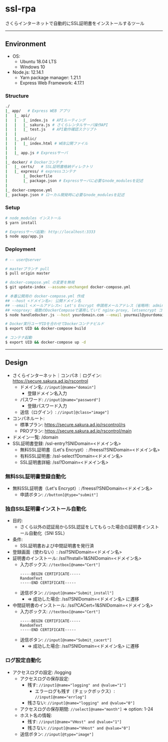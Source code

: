# ssl-rpa

さくらインターネットで自動的にSSL証明書をインストールするツール

***

## Environment

- OS:
    - Ubuntu 18.04 LTS
    - Windows 10
- Node.js: 12.14.1
    - Yarn package manager: 1.21.1
    - Express Web Framework: 4.17.1

### Structure
```bash
./
|_ app/   # Express WEB アプリ
|   |_ api/
|   |   |_ index.js  # APIルーティング
|   |   |_ sakura.js # さくらレンタルサーバ操作API
|   |   |_ test.js   # API動作確認スクリプト
|   |
|   |_ public/
|   |   |_ index.html # WEB公開ファイル
|   |
|   |_ app.js # Expressサーバ
|
|_ docker/ # Dockerコンテナ
|   |_ certs/   # SSL証明書格納ディレクトリ
|   |_ express/ # expressコンテナ
|       |_ Dockerfile
|       |_ package.json # Expressサーバに必要なnode_modulesを記述
|
|_ docker-compose.yml
|_ package.json # ローカル開発時に必要なnode_modulesを記述
```

### Setup
```bash
# node_modules インストール
$ yarn install

# Expressサーバ起動: http://localhost:3333
$ node app/app.js
```

### Deployment
```bash
# -- user@server

# masterブランチ pull
$ pull origin master

# docker-compose.yml の変更を無視
$ git update-index --assume-unchanged docker-compose.yml

# 本番公開用の docker-compose.yml 作成
## --host <ドメイン名>: 公開ドメイン名
## --email <メールアドレス>: Let's Encrypt 申請用メールアドレス（省略時: admin@<ドメイン名>）
## +noproxy: 複数のDockerComposeで運用していて nginx-proxy, letsencrypt コンテナが別に定義されている場合に指定
$ node handledocker.js --host yourdomain.com --email yourmail@yourdomain.com +noproxy

# Docker実行ユーザIDを合わせてDockerコンテナビルド
$ export UID && docker-compose build

# コンテナ起動
$ export UID && docker-compose up -d
```

***

## Design

- さくらインターネット｜コンパネ｜ログイン: https://secure.sakura.ad.jp/rscontrol
    - ドメイン名: `//input[@name="domain"]`
        - 登録ドメイン名入力
    - パスワード: `//input[@name="password"]`
        - 登録パスワード入力
    - 送信（ログイン）: `//input[@class="image"]`
- コンパネルート:
    - 標準プラン: https://secure.sakura.ad.jp/rscontrol/rs
    - PROプラン: https://secure.sakura.ad.jp/rscontrol/main
- ドメイン一覧: /domain
- SSL証明書登録: /ssl-entry?SNIDomain=<ドメイン名>
    - 無料SSL証明書（Let's Encrypt）: /freessl?SNIDomain=<ドメイン名>
    - 有料SSL証明書: /ssl-select?Domain=<ドメイン名>
    - SSL証明書詳細: /ssl?Domain=<ドメイン名>

### 無料SSL証明書登録自動化
- 無料SSL証明書（Let's Encrypt）: /freessl?SNIDomain=<ドメイン名>
    - 申請ボタン: `//button[@type="submit"]`

### 独自SSL証明書インストール自動化
- 目的:
    - さくら以外の認証局からSSL認証をしてもらった場合の証明書インストール自動化（SNI SSL）
- 条件:
    - SSL証明書および中間証明書を発行済
- 登録画面（使わない）: /ssl?SNIDomain=<ドメイン名>
- 証明書のインストール: /ssl?Install=1&SNIDomain=<ドメイン名>
    - 入力ボックス: `//textbox[@name="Cert"]`
        ```ssl
        -----BEGIN CERTIFICATE-----
        RandomText
        -----END CERTIFICATE-----
        ```
    - 送信ボタン: `//input[@name="Submit_install"]`
        - => 成功した場合: /ssl?SNIDomain=<ドメイン名> に遷移
- 中間証明書のインストール: /ssl?CACert=1&SNIDomain=<ドメイン名>
    - 入力ボックス: `//textbox[@name="Cert"]`
        ```ssl
        -----BEGIN CERTIFICATE-----
        RandomText
        -----END CERTIFICATE-----
        ```
    - 送信ボタン: `//input[@name="Submit_cacert"]`
        - => 成功した場合: /ssl?SNIDomain=<ドメイン名> に遷移

### ログ設定自動化
- アクセスログの設定: /logging
    - アクセスログの保存設定:
        - 残す: `//input[@name="logging" and @value="1"]`
            - エラーログも残す（チェックボックス）: `//input[@name="errlog"]`
        - 残さない: `//input[@name="logging" and @value="0"]`
    - アクセスログの保存期間: `//select[@name="month"]` => option: 1-24
    - ホスト名の情報:
        - 残す: `//input[@name="VHost" and @value="1"]`
        - 残さない: `//input[@name="VHost" and @value="0"]`
    - 送信ボタン: `//input[@type="image"]`
    

